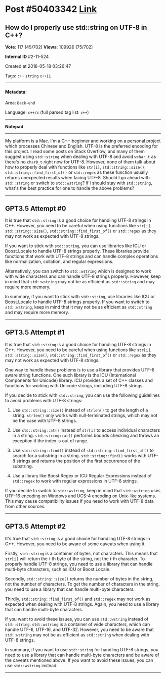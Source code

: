 
# Post \#50403342 [Link](https://stackoverflow.com/questions/50403342/)

## How do I properly use std::string on UTF-8 in C++?

**Vote**: 117 (45/702) **Views**: 109926 (75/702) 

**Internal ID** \#2-11-524

Created at 2018-05-18 03:26:47

Tags: `c++` `string` `c++11`

----------

#### Metadata:

Area: `Back-end`

Language: `c++/c` (full parsed tag list: `c++`)

----------

**Notepad**


----------

My platform is a Mac. I'm a C++ beginner and working on a personal project which processes Chinese and English. UTF-8 is the preferred encoding for this project.
I read some posts on Stack Overflow, and many of them suggest using `std::string` when dealing with UTF-8 and avoid `wchar_t` as there's no `char8_t` right now for UTF-8.
However, none of them talk about how to properly deal with functions like `str[i]`, `std::string::size()`, `std::string::find_first_of()` or `std::regex` as these function usually returns unexpected results when facing UTF-8.
Should I go ahead with `std::string` or switch to `std::wstring`? If I should stay with `std::string`, what's the best practice for one to handle the above problems?


----------
        
## GPT3.5 Attempt \#0

It is true that `std::string` is a good choice for handling UTF-8 strings in C++. However, you need to be careful when using functions like `str[i]`, `std::string::size()`, `std::string::find_first_of()` or `std::regex` as they may not work as expected with UTF-8 strings.

If you want to stick with `std::string`, you can use libraries like ICU or Boost.Locale to handle UTF-8 strings properly. These libraries provide functions that work with UTF-8 strings and can handle complex operations like normalization, collation, and regular expressions.

Alternatively, you can switch to `std::wstring` which is designed to work with wide characters and can handle UTF-8 strings properly. However, keep in mind that `std::wstring` may not be as efficient as `std::string` and may require more memory.

In summary, if you want to stick with `std::string`, use libraries like ICU or Boost.Locale to handle UTF-8 strings properly. If you want to switch to `std::wstring`, keep in mind that it may not be as efficient as `std::string` and may require more memory.

--------

## GPT3.5 Attempt \#1

It is true that `std::string` is a good choice for handling UTF-8 strings in C++. However, you need to be careful when using functions like `str[i]`, `std::string::size()`, `std::string::find_first_of()` or `std::regex` as they may not work as expected with UTF-8 strings.

One way to handle these problems is to use a library that provides UTF-8 aware string functions. One such library is the ICU (International Components for Unicode) library. ICU provides a set of C++ classes and functions for working with Unicode strings, including UTF-8 strings.

If you decide to stick with `std::string`, you can use the following guidelines to avoid problems with UTF-8 strings:

1. Use `std::string::size()` instead of `strlen()` to get the length of a string. `strlen()` only works with null-terminated strings, which may not be the case with UTF-8 strings.

2. Use `std::string::at()` instead of `str[i]` to access individual characters in a string. `std::string::at()` performs bounds checking and throws an exception if the index is out of range.

3. Use `std::string::find()` instead of `std::string::find_first_of()` to search for a substring in a string. `std::string::find()` works with UTF-8 strings and returns the position of the first occurrence of the substring.

4. Use a library like Boost.Regex or ICU Regular Expressions instead of `std::regex` to work with regular expressions in UTF-8 strings.

If you decide to switch to `std::wstring`, keep in mind that `std::wstring` uses UTF-16 encoding on Windows and UCS-4 encoding on Unix-like systems. This may cause compatibility issues if you need to work with UTF-8 data from other sources.

--------

## GPT3.5 Attempt \#2

It's true that `std::string` is a good choice for handling UTF-8 strings in C++. However, you need to be aware of some caveats when using it.

Firstly, `std::string` is a container of bytes, not characters. This means that `str[i]` will return the i-th byte of the string, not the i-th character. To properly handle UTF-8 strings, you need to use a library that can handle multi-byte characters, such as ICU or Boost.Locale.

Secondly, `std::string::size()` returns the number of bytes in the string, not the number of characters. To get the number of characters in the string, you need to use a library that can handle multi-byte characters.

Thirdly, `std::string::find_first_of()` and `std::regex` may not work as expected when dealing with UTF-8 strings. Again, you need to use a library that can handle multi-byte characters.

If you want to avoid these issues, you can use `std::wstring` instead of `std::string`. `std::wstring` is a container of wide characters, which can handle UTF-8, UTF-16, and UTF-32. However, you need to be aware that `std::wstring` may not be as efficient as `std::string` when dealing with UTF-8 strings.

In summary, if you want to use `std::string` for handling UTF-8 strings, you need to use a library that can handle multi-byte characters and be aware of the caveats mentioned above. If you want to avoid these issues, you can use `std::wstring` instead.

--------
